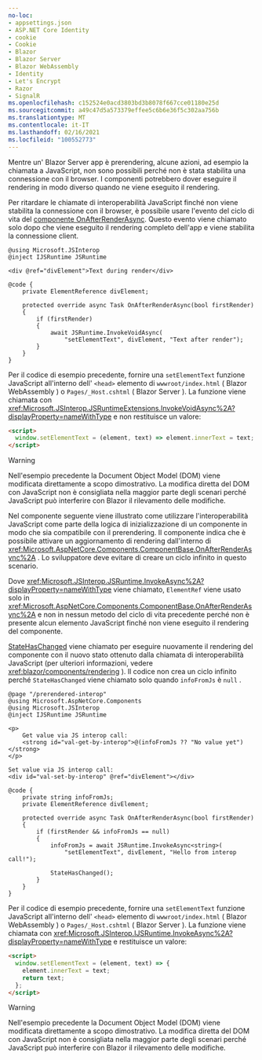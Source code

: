 ```yaml
---
no-loc:
- appsettings.json
- ASP.NET Core Identity
- cookie
- Cookie
- Blazor
- Blazor Server
- Blazor WebAssembly
- Identity
- Let's Encrypt
- Razor
- SignalR
ms.openlocfilehash: c152524e0acd3803bd3b8078f667cce01180e25d
ms.sourcegitcommit: a49c47d5a573379effee5c6b6e36f5c302aa756b
ms.translationtype: MT
ms.contentlocale: it-IT
ms.lasthandoff: 02/16/2021
ms.locfileid: "100552773"
---
```

Mentre un' Blazor Server app è prerendering, alcune azioni, ad esempio la chiamata a JavaScript, non sono possibili perché non è stata stabilita una connessione con il browser. I componenti potrebbero dover eseguire il rendering in modo diverso quando ne viene eseguito il rendering.

Per ritardare le chiamate di interoperabilità JavaScript finché non viene stabilita la connessione con il browser, è possibile usare l'evento del ciclo di vita del [componente OnAfterRenderAsync](xref:blazor/components/lifecycle#after-component-render). Questo evento viene chiamato solo dopo che viene eseguito il rendering completo dell'app e viene stabilita la connessione client.

```cshtml
@using Microsoft.JSInterop
@inject IJSRuntime JSRuntime

<div @ref="divElement">Text during render</div>

@code {
    private ElementReference divElement;

    protected override async Task OnAfterRenderAsync(bool firstRender)
    {
        if (firstRender)
        {
            await JSRuntime.InvokeVoidAsync(
                "setElementText", divElement, "Text after render");
        }
    }
}
```

Per il codice di esempio precedente, fornire una `setElementText` funzione JavaScript all'interno dell' `<head>` elemento di `wwwroot/index.html` ( Blazor WebAssembly ) o `Pages/_Host.cshtml` ( Blazor Server ). La funzione viene chiamata con <xref:Microsoft.JSInterop.JSRuntimeExtensions.InvokeVoidAsync%2A?displayProperty=nameWithType> e non restituisce un valore:

```html
<script>
  window.setElementText = (element, text) => element.innerText = text;
</script>
```

> [!WARNING]
> Nell'esempio precedente la Document Object Model (DOM) viene modificata direttamente a scopo dimostrativo. La modifica diretta del DOM con JavaScript non è consigliata nella maggior parte degli scenari perché JavaScript può interferire con Blazor il rilevamento delle modifiche.

Nel componente seguente viene illustrato come utilizzare l'interoperabilità JavaScript come parte della logica di inizializzazione di un componente in modo che sia compatibile con il prerendering. Il componente indica che è possibile attivare un aggiornamento di rendering dall'interno di <xref:Microsoft.AspNetCore.Components.ComponentBase.OnAfterRenderAsync%2A> . Lo sviluppatore deve evitare di creare un ciclo infinito in questo scenario.

Dove <xref:Microsoft.JSInterop.JSRuntime.InvokeAsync%2A?displayProperty=nameWithType> viene chiamato, `ElementRef` viene usato solo in <xref:Microsoft.AspNetCore.Components.ComponentBase.OnAfterRenderAsync%2A> e non in nessun metodo del ciclo di vita precedente perché non è presente alcun elemento JavaScript finché non viene eseguito il rendering del componente.

[StateHasChanged](xref:blazor/components/lifecycle#state-changes) viene chiamato per eseguire nuovamente il rendering del componente con il nuovo stato ottenuto dalla chiamata di interoperabilità JavaScript (per ulteriori informazioni, vedere <xref:blazor/components/rendering> ). Il codice non crea un ciclo infinito perché `StateHasChanged` viene chiamato solo quando `infoFromJs` è `null` .

```cshtml
@page "/prerendered-interop"
@using Microsoft.AspNetCore.Components
@using Microsoft.JSInterop
@inject IJSRuntime JSRuntime

<p>
    Get value via JS interop call:
    <strong id="val-get-by-interop">@(infoFromJs ?? "No value yet")</strong>
</p>

Set value via JS interop call:
<div id="val-set-by-interop" @ref="divElement"></div>

@code {
    private string infoFromJs;
    private ElementReference divElement;

    protected override async Task OnAfterRenderAsync(bool firstRender)
    {
        if (firstRender && infoFromJs == null)
        {
            infoFromJs = await JSRuntime.InvokeAsync<string>(
                "setElementText", divElement, "Hello from interop call!");

            StateHasChanged();
        }
    }
}
```

Per il codice di esempio precedente, fornire una `setElementText` funzione JavaScript all'interno dell' `<head>` elemento di `wwwroot/index.html` ( Blazor WebAssembly ) o `Pages/_Host.cshtml` ( Blazor Server ). La funzione viene chiamata con <xref:Microsoft.JSInterop.IJSRuntime.InvokeAsync%2A?displayProperty=nameWithType> e restituisce un valore:

```html
<script>
  window.setElementText = (element, text) => {
    element.innerText = text;
    return text;
  };
</script>
```

> [!WARNING]
> Nell'esempio precedente la Document Object Model (DOM) viene modificata direttamente a scopo dimostrativo. La modifica diretta del DOM con JavaScript non è consigliata nella maggior parte degli scenari perché JavaScript può interferire con Blazor il rilevamento delle modifiche.
